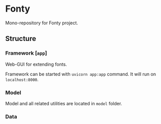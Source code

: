 # Fonty

Mono-repository for Fonty project.

## Structure

### Framework [`app`]

Web-GUI for extending fonts.

Framework can be started with `uvicorn app:app` command. It will run on `localhost:8000`.

### Model

Model and all related utilities are located in `model` folder.

### Data